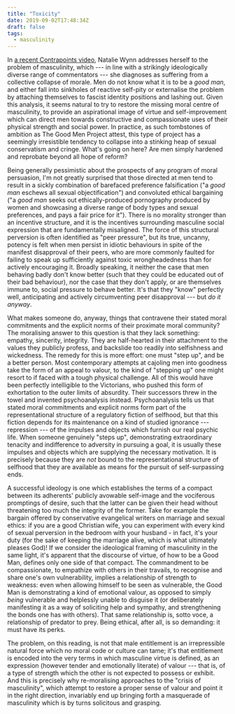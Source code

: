 ```yaml
---
title: "Toxicity"
date: 2019-09-02T17:48:34Z
draft: false
tags:
  - masculinity
---
```

In [a recent Contrapoints video](https://www.youtube.com/watch?v=S1xxcKCGljY), Natalie Wynn addresses herself to the problem of masculinity, which --- in line with a strikingly ideologically diverse range of commentators --- she diagnoses as suffering from a collective collapse of morale. Men do not know what it is to be a _good man_, and either fall into sinkholes of reactive self-pity or externalise the problem by attaching themselves to fascist identity positions and lashing out. Given this analysis, it seems natural to try to restore the missing moral centre of masculinity, to provide an aspirational image of virtue and self-improvement which can direct men towards constructive and compassionate uses of their physical strength and social power. In practice, as such tombstones of ambition as The Good Men Project attest, this type of project has a seemingly irresistible tendency to collapse into a stinking heap of sexual conservatism and cringe. What's going on here? Are men simply hardened and reprobate beyond all hope of reform?

Being generally pessimistic about the prospects of any program of moral persuasion, I'm not greatly surprised that those directed at men tend to result in a sickly combination of barefaced preference falsification ("a _good man_ eschews all sexual objectification") and convoluted ethical bargaining ("a _good man_ seeks out ethically-produced pornography produced by women and showcasing a diverse range of body types and sexual preferences, and pays a fair price for it"). There is no morality stronger than an incentive structure, and it is the incentives surrounding masculine social expression that are fundamentally misaligned. The force of this structural perversion is often identified as "peer pressure", but its true, uncanny, potency is felt when men persist in idiotic behaviours in spite of the manifest disapproval of their peers, who are more commonly faulted for failing to speak up sufficiently against toxic wrongheadedness than for actively encouraging it. Broadly speaking, it neither the case that men behaving badly don't know better (such that they could be educated out of their bad behaviour), nor the case that they don't apply, or are themselves immune to, social pressure to behave better. It's that they "know" perfectly well, anticipating and actively circumventing peer disapproval --- but _do it anyway_.

What makes someone do, anyway, things that contravene their stated moral commitments and the explicit norms of their proximate moral community? The moralising answer to this question is that they lack something: empathy, sincerity, integrity. They are half-hearted in their attachment to the values they publicly profess, and backslide too readily into selfishness and wickedness. The remedy for this is more effort: one must "step up", and be a better person. Most contemporary attempts at cajoling men into goodness take the form of an appeal to valour, to the kind of "stepping up" one might resort to if faced with a tough physical challenge. All of this would have been perfectly intelligible to the Victorians, who pushed this form of exhortation to the outer limits of absurdity. Their successors threw in the towel and invented psychoanalysis instead. Psychoanalysis tells us that stated moral commitments and explicit norms form part of the representational structure of a regulatory fiction of selfhood, but that this fiction depends for its maintenance on a kind of studied ignorance --- repression --- of the impulses and objects which furnish our real psychic life. When someone genuinely "steps up", demonstrating extraordinary tenacity and indifference to adversity in pursuing a goal, it is usually these impulses and objects which are supplying the necessary motivation. It is precisely because they are *not* bound to the representational structure of selfhood that they are available as means for the pursuit of self-surpassing ends.

A successful ideology is one which establishes the terms of a compact between its adherents' publicly avowable self-image and the vociferous promptings of desire, such that the latter can be given their head without threatening too much the integrity of the former. Take for example the bargain offered by conservative evangelical writers on marriage and sexual ethics: if you are a good Christian wife, you can experiment with every kind of sexual perversion in the bedroom with your husband - in fact, it's your duty (for the sake of keeping the marriage alive, which is what ultimately pleases God)! If we consider the ideological framing of masculinity in the same light, it's apparent that the discourse of virtue, of how to be a Good Man, defines only one side of that compact. The commandment to be compassionate, to empathize with others in their travails, to recognise and share one's own vulnerability, implies a relationship of strength to weakness: even when allowing himself to be seen as vulnerable, the Good Man is demonstrating a kind of emotional valour, as opposed to simply _being_ vulnerable and helplessly unable to disguise it (or deliberately manifesting it as a way of soliciting help and sympathy, and strengthening the bonds one has with others). That same relationship is, sotto voce, a relationship of predator to prey. Being ethical, after all, is so demanding: it must have its perks.

The problem, on this reading, is not that male entitlement is an irrepressible natural force which no moral code or culture can tame; it's that entitlement is encoded into the very terms in which masculine virtue is defined, as an expression (however tender and emotionally literate) of valour --- that is, of a type of strength which the other is not expected to possess or exhibit. And this is precisely why re-moralising approaches to the "crisis of masculinity", which attempt to restore a proper sense of valour and point it in the right direction, invariably end up bringing forth a masquerade of masculinity which is by turns solicitous and grasping.
